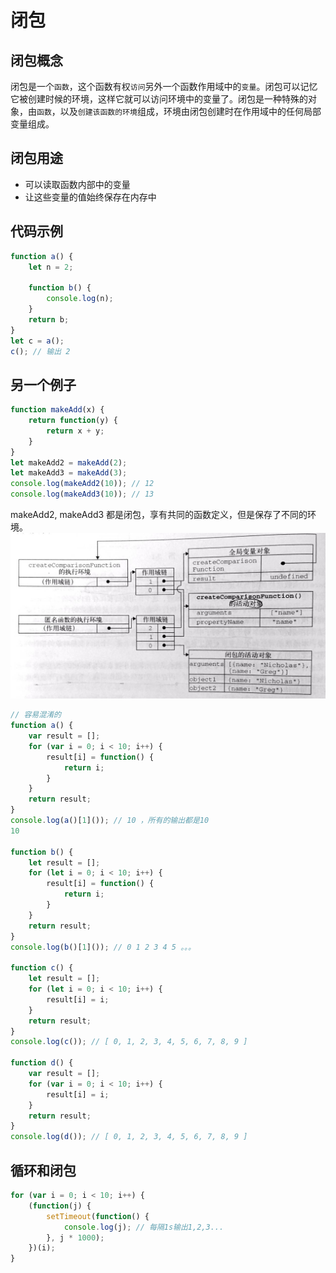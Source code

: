 # 闭包
## 闭包概念
闭包是一个`函数`，这个函数有权`访问`另外一个函数作用域中的`变量`。闭包可以记忆它被创建时候的环境，这样它就可以访问环境中的变量了。闭包是一种特殊的对象，由`函数`，以及`创建该函数的环境`组成，环境由闭包创建时在作用域中的任何局部变量组成。

## 闭包用途
- 可以读取函数内部中的变量
- 让这些变量的值始终保存在内存中

## 代码示例
```javascript
function a() {
    let n = 2;

    function b() {
        console.log(n);
    }
    return b;
}
let c = a();
c(); // 输出 2
```
## 另一个例子
```javascript
function makeAdd(x) {
    return function(y) {
        return x + y;
    }
}
let makeAdd2 = makeAdd(2);
let makeAdd3 = makeAdd(3);
console.log(makeAdd2(10)); // 12
console.log(makeAdd3(10)); // 13
```
makeAdd2, makeAdd3 都是闭包，享有共同的函数定义，但是保存了不同的环境。
![](../images/closure.jpg)

```javascript
// 容易混淆的
function a() {
    var result = [];
    for (var i = 0; i < 10; i++) {
        result[i] = function() {
            return i;
        }
    }
    return result;
}
console.log(a()[1]()); // 10 ，所有的输出都是10
10

function b() {
    let result = [];
    for (let i = 0; i < 10; i++) {
        result[i] = function() {
            return i;
        }
    }
    return result;
}
console.log(b()[1]()); // 0 1 2 3 4 5 。。。

function c() {
    let result = [];
    for (let i = 0; i < 10; i++) {
        result[i] = i;
    }
    return result;
}
console.log(c()); // [ 0, 1, 2, 3, 4, 5, 6, 7, 8, 9 ]

function d() {
    var result = [];
    for (var i = 0; i < 10; i++) {
        result[i] = i;
    }
    return result;
}
console.log(d()); // [ 0, 1, 2, 3, 4, 5, 6, 7, 8, 9 ]
```

## 循环和闭包
```javascript
for (var i = 0; i < 10; i++) {
    (function(j) {
        setTimeout(function() {
            console.log(j); // 每隔1s输出1,2,3...
        }, j * 1000);
    })(i);
} 
```
